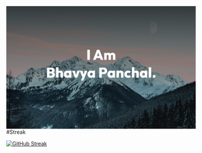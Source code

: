  <img align="right" alt="Coding" width="1400" src="https://github.com/panchalbhavya2210/readme/blob/main/WhatsApp%20Image%202023-05-30%20at%2018.25.26.jpeg">
 
 #Streak
 
[![GitHub Streak](https://github-readme-streak-stats.herokuapp.com?user=panchalbhavya2210&theme=dark&border_radius=5&exclude_days=Sun&card_width=1400&background=000000)](https://git.io/streak-stats)
